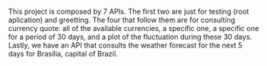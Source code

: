 This project is composed by 7 APIs. The first two are just for testing (root aplication) and greetting. 
The four that follow them are for consulting currency quote: all of the available currencies, a specific one, a specific one for a period of 30 days, 
and a plot of the fluctuation during these 30 days.
Lastly, we have an API that consults the weather forecast for the next 5 days for Brasilia, capital of Brazil.

